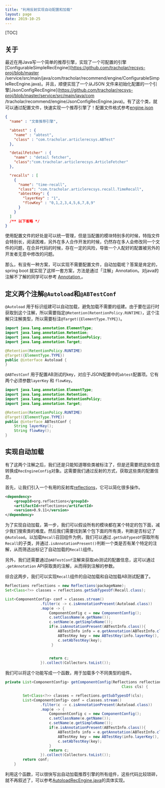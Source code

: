 ```yaml
---
title: "利用反射实现自动配置和加载"
layout: page
date: 2019-10-25
---
```

[TOC]

## 关于
最近在用Java写一个简单的推荐引擎，实现了一个可配置的引擎[ConfigurableSimpleRecEngine](https://github.com/tracholar/recsys-proj/blob/master
/service/src/main/java/com/tracholar/recommend/engine/ConfigurableSimpleRecEngine.java)。并且，顺便实现了一个从JSON
文件来初始化配置的一个引擎[JsonConfigRecEngine](https://github.com/tracholar/recsys-proj/blob/master/service/src/main/java/com
/tracholar/recommend/engine/JsonConfigRecEngine.java)。有了这个类，就可以通过配置文件，快速实现一个推荐引擎了！配置文件格式参考[engine.json](https://github.com/tracholar/recsys-proj/blob/master/service/src/main/resources/article-rec-sys/engine.json)

```json
{
  "name" : "文章推荐引擎",

  "abtest" : {
    "name" : "abtest",
    "class" : "com.tracholar.articlerecsys.ABTest"
  },

  "detailFetcher" : {
    "name" : "detail fetcher",
    "class":"com.tracholar.articlerecsys.ArticleFetcher"
  },

  "recalls" : [
    {
      "name": "time-recall",
      "class": "com.tracholar.articlerecsys.recall.TimeRecall",
      "abtestKey": {
        "layerKey" : "1",
        "flowKey" : "0,1,2,3,4,5,6,7,8,9"
      }
    }
  ]
  /** 以下省略 */
}
```

使用配置文件的好处是可以统一管理，但是当配置的模块特别多的时候，特指文件会特别长，阅读困难，另外在多人合作开发的时候，仍然存在多人会修改同一个文件的问题，在合并代码的时候，存在一定的风险，导致一个人配好的配置被另外的开发者无意中修改的问题。

那么，有没有一种方案，可以实现不需要配置文件，自动加载呢？答案是肯定的，spring boot 就实现了这样一套方案，方法是通过「注解」Annotation。对java的注解不了解的同学可以参考 [Annotation
](annotation.html)。


## 定义两个注解`@Autoload`和`@ABTestConf`
`@Autoload` 用于标识组建可以自动加载，避免加载不需要的组建。由于要在运行时获取到这个注解，所以需要指定`@Retention(RetentionPolicy.RUNTIME)`，这个注解只注解类型，所以需要标注`@Target({ElementType.TYPE})`。
```java
import java.lang.annotation.ElementType;
import java.lang.annotation.Retention;
import java.lang.annotation.RetentionPolicy;
import java.lang.annotation.Target;

@Retention(RetentionPolicy.RUNTIME)
@Target({ElementType.TYPE})
public @interface Autoload {
}
```

`@ABTestConf` 用于配置AB测试的key，对应于JSON配置中的`abtest`配置项。它有两个必须参数`layerKey` 和 `flowKey`。

```java
import java.lang.annotation.ElementType;
import java.lang.annotation.Retention;
import java.lang.annotation.RetentionPolicy;
import java.lang.annotation.Target;

@Retention(RetentionPolicy.RUNTIME)
@Target({ElementType.TYPE})
public @interface ABTestConf {
    String layerKey();
    String flowKey();
}
```

## 实现自动加载
有了这两个注解之后，我们还是只能知道哪些类被标注了，但是还需要把这些信息转换成`RecEngineConfig`对象。这需要我们通过反射的方式，获取这些类的配置信息。

首先，让我们引入一个有用的反射库[reflections](https://github.com/ronmamo/reflections)，它可以简化很多操作。
```xml
<dependency>
    <groupId>org.reflections</groupId>
    <artifactId>reflections</artifactId>
    <version>0.9.11</version>
</dependency>
```

为了实现自动加载，第一步，我们可以假设所有的模块都在某个特定的包下面，减少我们搜索类的难度。然后我们需要找到某个包下面的所有类，判断是否标记了`@Autoload`。以加载`Recall`召回组件为例，我们可以通过`.getSubTypesOf`获取所有`Recall`的子类，并通过`.isAnnotationPresent()`判断一个类是否有某个特定的注解，从而筛选出标记了自动加载的`Recall`组件。

另外，我们还需要通过`@ABTestConf`注解来获取ab测试的配置信息，这可以通过 `.getAnnotation` API获取类的注解，从而得到注解的参数。

综合这两步，我们可以实现`Recall`组件的自动加载和自动加载AB测试配置了。

```java
Reflections reflections = new Reflections(packageName);
Set<Class<?>> classes = reflections.getSubTypesOf(Recall.class);

List<ComponentConfig> conf = classes.stream()
                .filter(c -> c.isAnnotationPresent(Autoload.class))
                .map(e -> {
                    ComponentConfig c = new ComponentConfig();
                    c.setClassName(e.getName());
                    c.setName(e.getSimpleName());
                    if(e.isAnnotationPresent(ABTestInfo.class)){
                        ABTestInfo info = e.getAnnotation(ABTestInfo.class);
                        ABTestKey key = new ABTestKey(info.layerKey(), info.flowKey());
                        c.setAbTestKey(key);
                     }

                    
                    return c;
                }).collect(Collectors.toList());
```

我们可以将这个功能写成一个函数，用于加载多个不同类型的组件。
```java
private List<ComponentConfig> getComponentConfig(Reflections reflections,
                                                     Class cls) {

        Set<Class<?>> classes = reflections.getSubTypesOf(cls);
        List<ComponentConfig> conf = classes.stream()
                .filter(c -> c.isAnnotationPresent(Autoload.class))
                .map(e -> {
                    ComponentConfig c = new ComponentConfig();
                    c.setClassName(e.getName());
                    c.setName(e.getSimpleName());
                    if(e.isAnnotationPresent(ABTestInfo.class)){
                        ABTestInfo info = e.getAnnotation(ABTestInfo.class);
                        ABTestKey key = new ABTestKey(info.layerKey(), info.flowKey());
                        c.setAbTestKey(key);
                    }
                    return c;
                }).collect(Collectors.toList());
        return conf;
    }
```

利用这个函数，可以很快写出自动加载推荐引擎的所有组件，这些代码比较琐碎，就不再叙述了，可以参考[AutoloadRecEngine.java](https://github.com/tracholar/recsys-proj/blob/master/service/src/main/java/com/tracholar/recommend/engine/AutoloadRecEngine.java)的具体实现。
